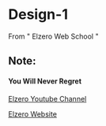 # Design-1
From " Elzero Web School "

## Note:
#### You Will Never Regret  
[Elzero Youtube Channel](https://www.youtube.com/watch?v=_-eh8cwGGwg&t=1460s)

[Elzero Website](https://elzero.org/)
